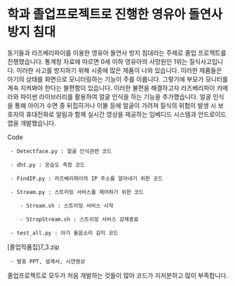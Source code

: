 # 학과 졸업프로젝트로 진행한 영유아 돌연사 방지 침대

동기들과 라즈베리파이를 이용한 영유아 돌연사 방지 침대라는 주제로 졸업 프로젝트를 진행했습니다. 통계청 자료에 따르면 0세 이하 영유아의 사망원인 1위는 질식사고입니다. 이러한 사고를 방지하기 위해 시중에 많은 제품이 나와 있습니다. 이러한 제품들은 아기의 상태를 화면으로 모니터링하는 기능이 주를 이룹니다. 그렇기에 부모가 모니터를 계속 지켜봐야 한다는 불편함이 있습니다. 이러한 불편을 해결하고자 라즈베리파이 카메라와 파이썬 라이브러리를 활용하여 얼굴 인식을 하는 기능을 추가했습니다. 얼굴 인식을 통해 아이가 수면 중 뒤집히거나 이불 등에 얼굴이 가려져 질식의 위험이 발생 시 보호자의 휴대전화로 알림과 함께 실시간 영상을 제공하는 임베디드 시스템과 안드로이드 앱을 개발했습니다.

Code 
     
     - Detectface.py : 얼굴 인식관련 코드

     - dht.py : 온습도 측정 코드
     
     - FindIP.py : 라즈베리파이의 IP 주소를 알아내기 위한 코드
     
     - Stream.py : 스트리밍 서비스를 제어하기 위한 코드
     
        - Stream.sh : 스트리밍 서비스 시작
        
        - StropStream.sh : 스트리밍 서비스 강제종료
        
     - test_all.py : 아기 울음소리 감지 코드

[졸업작품집]7_3.zip 
     
     - 발표 PPT, 설계서, 시연영상

졸업프로젝트로 모두가 처음 개발하는 것들이 많아 코드가 지저분하고 많이 부족합니다. 
